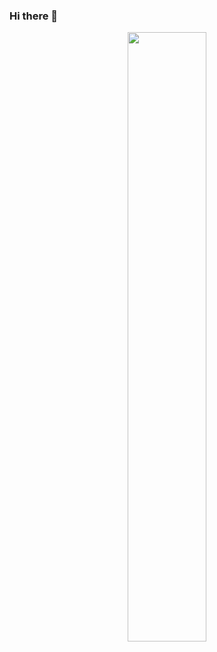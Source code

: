 ### Hi there 👋

<div align="center">
<img src="https://rishavanand.github.io/static/images/greetings.gif" align="center" height="50%" width="50%" />
</div>

<!--
**CG-2407/CG-2407** is a ✨ _special_ ✨ repository because its `README.md` (this file) appears on your GitHub profile.

Here are some ideas to get you started:

- 🔭 I’m currently working on ...
- 🌱 I’m currently learning ...
- 👯 I’m looking to collaborate on ...
- 🤔 I’m looking for help with ...
- 💬 Ask me about ...
- 📫 How to reach me: ...
- 😄 Pronouns: ...
- ⚡ Fun fact: ...
-->

